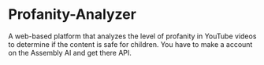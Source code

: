 # Profanity-Analyzer
A web-based platform that analyzes the level of profanity in YouTube videos to determine if the content is safe for children.
You have to make a account on the Assembly AI and get there API.
